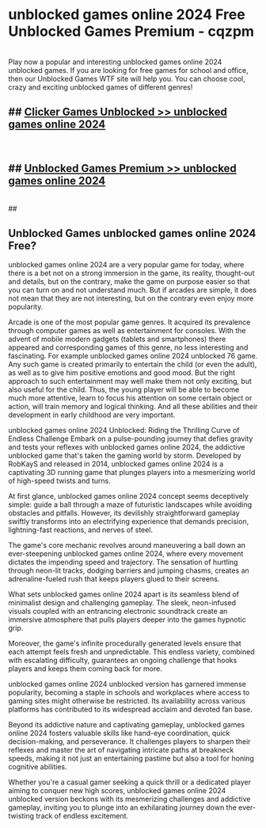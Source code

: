 # unblocked games online 2024  Free Unblocked Games Premium - cqzpm <br>
<br>
Play now a popular and interesting unblocked games online 2024 unblocked games. If you are looking for free games for school and office, then our Unblocked Games WTF site will help you. You can choose cool, crazy and exciting unblocked games of different genres!


## ##  [Clicker Games Unblocked >> unblocked games online 2024](http://freeplayer.one?title=unblocked_games_online_2024&ref=UGames)
  <br>

##  ## [Unblocked Games Premium >> unblocked games online 2024](http://freeplayer.one?title=unblocked_games_online_2024&ref=UGames)
  <br>
  ##



## Unblocked Games unblocked games online 2024 Free?

unblocked games online 2024 are a very popular game for today, where there is a bet not on a strong immersion in the game, its reality, thought-out and details, but on the contrary, make the game on purpose easier so that you can turn on and not understand much. But if arcades are simple, it does not mean that they are not interesting, but on the contrary even enjoy more popularity.

Arcade is one of the most popular game genres. It acquired its prevalence through computer games as well as entertainment for consoles. With the advent of mobile modern gadgets (tablets and smartphones) there appeared and corresponding games of this genre, no less interesting and fascinating. For example unblocked games online 2024 unblocked 76 game. Any such game is created primarily to entertain the child (or even the adult), as well as to give him positive emotions and good mood. But the right approach to such entertainment may well make them not only exciting, but also useful for the child. Thus, the young player will be able to become much more attentive, learn to focus his attention on some certain object or action, will train memory and logical thinking. And all these abilities and their development in early childhood are very important.

unblocked games online 2024 Unblocked: Riding the Thrilling Curve of Endless Challenge
Embark on a pulse-pounding journey that defies gravity and tests your reflexes with unblocked games online 2024, the addictive unblocked game that's taken the gaming world by storm. Developed by RobKayS and released in 2014, unblocked games online 2024 is a captivating 3D running game that plunges players into a mesmerizing world of high-speed twists and turns.

At first glance, unblocked games online 2024 concept seems deceptively simple: guide a ball through a maze of futuristic landscapes while avoiding obstacles and pitfalls. However, its devilishly straightforward gameplay swiftly transforms into an electrifying experience that demands precision, lightning-fast reactions, and nerves of steel.

The game's core mechanic revolves around maneuvering a ball down an ever-steepening unblocked games online 2024, where every movement dictates the impending speed and trajectory. The sensation of hurtling through neon-lit tracks, dodging barriers and jumping chasms, creates an adrenaline-fueled rush that keeps players glued to their screens.

What sets unblocked games online 2024 apart is its seamless blend of minimalist design and challenging gameplay. The sleek, neon-infused visuals coupled with an entrancing electronic soundtrack create an immersive atmosphere that pulls players deeper into the games hypnotic grip.

Moreover, the game's infinite procedurally generated levels ensure that each attempt feels fresh and unpredictable. This endless variety, combined with escalating difficulty, guarantees an ongoing challenge that hooks players and keeps them coming back for more.

unblocked games online 2024 unblocked version has garnered immense popularity, becoming a staple in schools and workplaces where access to gaming sites might otherwise be restricted. Its availability across various platforms has contributed to its widespread acclaim and devoted fan base.

Beyond its addictive nature and captivating gameplay, unblocked games online 2024 fosters valuable skills like hand-eye coordination, quick decision-making, and perseverance. It challenges players to sharpen their reflexes and master the art of navigating intricate paths at breakneck speeds, making it not just an entertaining pastime but also a tool for honing cognitive abilities.

Whether you're a casual gamer seeking a quick thrill or a dedicated player aiming to conquer new high scores, unblocked games online 2024 unblocked version beckons with its mesmerizing challenges and addictive gameplay, inviting you to plunge into an exhilarating journey down the ever-twisting track of endless excitement.